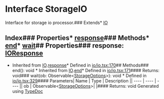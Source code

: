 # Interface StorageIO
Interface for storage io processor.### Extends* [IO](_io_io_.io.html)
## Index### Properties* [response](_io_io_.storageio.html#response)### Methods* [end](_io_io_.storageio.html#end)* [wait](_io_io_.storageio.html#wait)## Properties### response: [IOResponse](../classes/_io_io_.ioresponse.html)
* Inherited from [IO](_io_io_.io.html).[response](_io_io_.io.html#response)* Defined in [io/io.tsx:170](https://github.com/brn/react-mvi/blob/master/modules/core/src/io/io.tsx#L170)## Methods### end(): void  * Inherited from [IO](_io_io_.io.html).[end](_io_io_.io.html#end)* Defined in [io/io.tsx:171](https://github.com/brn/react-mvi/blob/master/modules/core/src/io/io.tsx#L171)#### Returns: void### wait(ob: Observable<[StorageOptions](_io_io_.storageoptions.html)>): void  * Defined in [io/io.tsx:329](https://github.com/brn/react-mvi/blob/master/modules/core/src/io/io.tsx#L329)#### Parameters| Name | Type | Description || ---- | ---- | ---- || ob | Observable<[StorageOptions](_io_io_.storageoptions.html)>|  |#### Returns: void
Generated using [TypeDoc](http://typedoc.io)